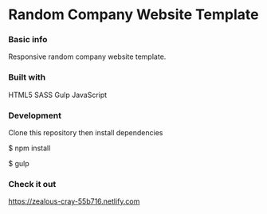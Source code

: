 # Random Company Website Template

### Basic info

Responsive random company website template.

### Built with

HTML5
SASS
Gulp
JavaScript

### Development

Clone this repository then install dependencies

$ npm install

$ gulp


### Check it out

https://zealous-cray-55b716.netlify.com



